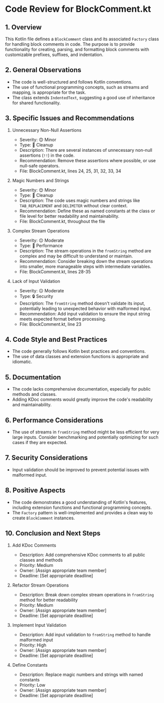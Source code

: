 # Code Review for BlockComment.kt

## 1. Overview

This Kotlin file defines a `BlockComment` class and its associated `Factory` class for handling block comments in code. The purpose is to provide functionality for creating, parsing, and formatting block comments with customizable prefixes, suffixes, and indentation.

## 2. General Observations

- The code is well-structured and follows Kotlin conventions.
- The use of functional programming concepts, such as streams and mapping, is appropriate for the task.
- The class extends `IndentedText`, suggesting a good use of inheritance for shared functionality.

## 3. Specific Issues and Recommendations

1. Unnecessary Non-Null Assertions
   - Severity: 😊 Minor
   - Type: 🧹 Cleanup
   - Description: There are several instances of unnecessary non-null assertions (`!!`) in the code.
   - Recommendation: Remove these assertions where possible, or use null-safe operators.
   - File: BlockComment.kt, lines 24, 25, 31, 32, 33, 34

2. Magic Numbers and Strings
   - Severity: 😊 Minor
   - Type: 🧹 Cleanup
   - Description: The code uses magic numbers and strings like `TAB_REPLACEMENT` and `DELIMITER` without clear context.
   - Recommendation: Define these as named constants at the class or file level for better readability and maintainability.
   - File: BlockComment.kt, throughout the file

3. Complex Stream Operations
   - Severity: 😐 Moderate
   - Type: 🚀 Performance
   - Description: The stream operations in the `fromString` method are complex and may be difficult to understand or maintain.
   - Recommendation: Consider breaking down the stream operations into smaller, more manageable steps with intermediate variables.
   - File: BlockComment.kt, lines 28-35

4. Lack of Input Validation
   - Severity: 😐 Moderate
   - Type: 🔒 Security
   - Description: The `fromString` method doesn't validate its input, potentially leading to unexpected behavior with malformed input.
   - Recommendation: Add input validation to ensure the input string meets expected format before processing.
   - File: BlockComment.kt, line 23

## 4. Code Style and Best Practices

- The code generally follows Kotlin best practices and conventions.
- The use of data classes and extension functions is appropriate and idiomatic.

## 5. Documentation

- The code lacks comprehensive documentation, especially for public methods and classes.
- Adding KDoc comments would greatly improve the code's readability and maintainability.

## 6. Performance Considerations

- The use of streams in `fromString` method might be less efficient for very large inputs. Consider benchmarking and potentially optimizing for such cases if they are expected.

## 7. Security Considerations

- Input validation should be improved to prevent potential issues with malformed input.

## 8. Positive Aspects

- The code demonstrates a good understanding of Kotlin's features, including extension functions and functional programming concepts.
- The `Factory` pattern is well-implemented and provides a clean way to create `BlockComment` instances.

## 10. Conclusion and Next Steps

1. Add KDoc Comments
   - Description: Add comprehensive KDoc comments to all public classes and methods
   - Priority: Medium
   - Owner: [Assign appropriate team member]
   - Deadline: [Set appropriate deadline]

2. Refactor Stream Operations
   - Description: Break down complex stream operations in `fromString` method for better readability
   - Priority: Medium
   - Owner: [Assign appropriate team member]
   - Deadline: [Set appropriate deadline]

3. Implement Input Validation
   - Description: Add input validation to `fromString` method to handle malformed input
   - Priority: High
   - Owner: [Assign appropriate team member]
   - Deadline: [Set appropriate deadline]

4. Define Constants
   - Description: Replace magic numbers and strings with named constants
   - Priority: Low
   - Owner: [Assign appropriate team member]
   - Deadline: [Set appropriate deadline]
